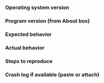 ### Operating system version

### Program version (from About box)

### Expected behavior

### Actual behavior

### Steps to reproduce

### Crash log if available (paste or attach)
